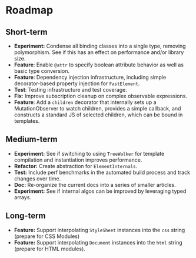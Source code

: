 # Roadmap

## Short-term

* **Experiment:** Condense all binding classes into a single type, removing polymorphism. See if this has an effect on performance and/or library size.
* **Feature**: Enable `@attr` to specify boolean attribute behavior as well as basic type conversion.
* **Feature**: Dependency injection infrastructure, including simple decorator-based property injection for `FastElement`.
* **Test**: Testing infrastructure and test coverage.
* **Fix**: Improve subscription cleanup on complex observable expressions.
* **Feature**: Add a `children` decorator that internally sets up a MutationObserver to watch children, provides a simple callback, and constructs a standard JS of selected children, which can be bound in templates.

## Medium-term

* **Experiment:** See if switching to using `TreeWalker` for template compilation and instantiation improves performance.
* **Refactor:** Create abstraction for `ElementInternals`.
* **Test:** Include perf benchmarks in the automated build process and track changes over time.
* **Doc:** Re-organize the current docs into a series of smaller articles.
* **Experiment:** See if internal algos can be improved by leveraging typed arrays.

## Long-term

* **Feature:** Support interpolating `StyleSheet` instances into the `css` string (prepare for CSS Modules)
* **Feature:** Support interpolating `Document` instances into the `html` string (prepare for HTML modules).